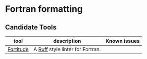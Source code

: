 # Fortran formatting

## Candidate Tools

| tool | description | Known issues |
| ---- | ----------- | ------------ |
| [Fortitude](https://fortitude.readthedocs.io/en/stable/) | A [Ruff](https://docs.astral.sh/ruff/) style linter for Fortran. | |
